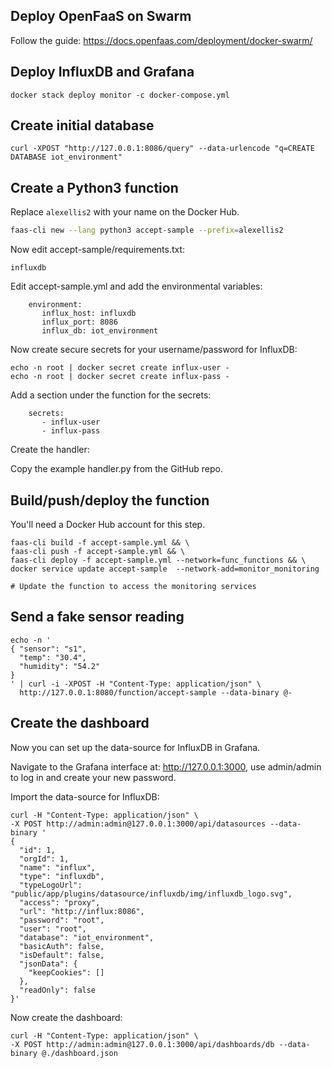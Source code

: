 ## Deploy OpenFaaS on Swarm

Follow the guide: https://docs.openfaas.com/deployment/docker-swarm/

## Deploy InfluxDB and Grafana

```
docker stack deploy monitor -c docker-compose.yml
```

## Create initial database

```
curl -XPOST "http://127.0.0.1:8086/query" --data-urlencode "q=CREATE DATABASE iot_environment"
```

## Create a Python3 function

Replace `alexellis2` with your name on the Docker Hub.

```bash
faas-cli new --lang python3 accept-sample --prefix=alexellis2
```

Now edit accept-sample/requirements.txt:

```
influxdb
```

Edit accept-sample.yml and add the environmental variables:


```
    environment:
       influx_host: influxdb
       influx_port: 8086
       influx_db: iot_environment
```

Now create secure secrets for your username/password for InfluxDB:

```
echo -n root | docker secret create influx-user -
echo -n root | docker secret create influx-pass -
```

Add a section under the function for the secrets:

```
    secrets:
       - influx-user
       - influx-pass
```

Create the handler:

Copy the example handler.py from the GitHub repo.

## Build/push/deploy the function

You'll need a Docker Hub account for this step.

```
faas-cli build -f accept-sample.yml && \
faas-cli push -f accept-sample.yml && \
faas-cli deploy -f accept-sample.yml --network=func_functions && \
docker service update accept-sample  --network-add=monitor_monitoring

# Update the function to access the monitoring services

```

## Send a fake sensor reading


```
echo -n '
{ "sensor": "s1",
  "temp": "30.4",
  "humidity": "54.2"
}
' | curl -i -XPOST -H "Content-Type: application/json" \
  http://127.0.0.1:8080/function/accept-sample --data-binary @- 
```

## Create the dashboard

Now you can set up the data-source for InfluxDB in Grafana.

Navigate to the Grafana interface at: http://127.0.0.1:3000, use admin/admin to log in and create your new password.

Import the data-source for InfluxDB:

```
curl -H "Content-Type: application/json" \
-X POST http://admin:admin@127.0.0.1:3000/api/datasources --data-binary '
{
  "id": 1,
  "orgId": 1,
  "name": "influx",
  "type": "influxdb",
  "typeLogoUrl": "public/app/plugins/datasource/influxdb/img/influxdb_logo.svg",
  "access": "proxy",
  "url": "http://influx:8086",
  "password": "root",
  "user": "root",
  "database": "iot_environment",
  "basicAuth": false,
  "isDefault": false,
  "jsonData": {
    "keepCookies": []
  },
  "readOnly": false
}'
```

Now create the dashboard:

```
curl -H "Content-Type: application/json" \
-X POST http://admin:admin@127.0.0.1:3000/api/dashboards/db --data-binary @./dashboard.json
```
